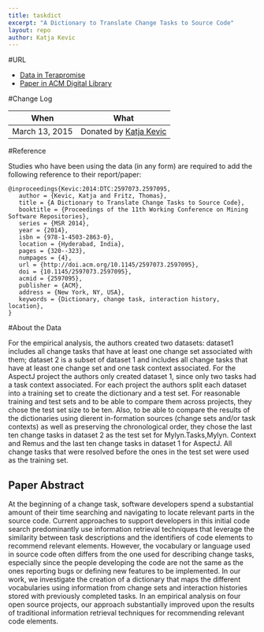 ```yaml
---
title: taskdict
excerpt: "A Dictionary to Translate Change Tasks to Source Code" 
layout: repo
author: Katja Kevic
---
```



#URL

  * [Data in Terapromise](https://terapromise.csc.ncsu.edu:8443/svn/repo/other/taskdict)
  * [Paper in ACM Digital Library](http://dl.acm.org/citation.cfm?id=2597095)


#Change Log

When | What
---- | ----
March 13, 2015 | Donated by [Katja Kevic](/repo/people/data-donors/promise4.html)


#Reference

Studies who have been using the data (in any form) are required to add the following reference to their report/paper:

```
@inproceedings{Kevic:2014:DTC:2597073.2597095,
   author = {Kevic, Katja and Fritz, Thomas},
   title = {A Dictionary to Translate Change Tasks to Source Code},
   booktitle = {Proceedings of the 11th Working Conference on Mining Software Repositories},
   series = {MSR 2014},
   year = {2014},
   isbn = {978-1-4503-2863-0},
   location = {Hyderabad, India},
   pages = {320--323},
   numpages = {4},
   url = {http://doi.acm.org/10.1145/2597073.2597095},
   doi = {10.1145/2597073.2597095},
   acmid = {2597095},
   publisher = {ACM},
   address = {New York, NY, USA},
   keywords = {Dictionary, change task, interaction history, location},
}
```

#About the Data

For the empirical analysis, the authors created two datasets: dataset1 includes all change tasks 
that have at least one change set associated with them; dataset 2 is a subset of dataset 1 and 
includes all change tasks that have at least one change set and one task context associated. For 
the AspectJ project the authors only created dataset 1, since only two tasks had a task context 
associated. For each project the authors split each dataset into a training set to create the 
dictionary and a test set. For reasonable training and test sets and to be able to compare them 
across projects, they chose the test set size to be ten. Also, to be able to compare the results 
of the dictionaries using dierent in-formation sources (change sets and/or task contexts) as well 
as preserving the chronological order, they chose the last ten change tasks in dataset 2 as the 
test set for Mylyn.Tasks,Mylyn. Context and Remus and the last ten change tasks in dataset 1 for 
AspectJ. All change tasks that were resolved before the ones in the test set were used as the 
training set.

## Paper Abstract

At the beginning of a change task, software developers spend a substantial amount of their time 
searching and navigating to locate relevant parts in the source code. Current approaches to 
support developers in this initial code search predominantly use information retrieval techniques 
that leverage the similarity between task descriptions and the identifiers of code elements to 
recommend relevant elements. However, the vocabulary or language used in source code often 
differs from the one used for describing change tasks, especially since the people developing the 
code are not the same as the ones reporting bugs or defining new features to be implemented. In 
our work, we investigate the creation of a dictionary that maps the different vocabularies using 
information from change sets and interaction histories stored with previously completed tasks. 
In an empirical analysis on four open source projects, our approach substantially improved upon 
the results of traditional information retrieval techniques for recommending relevant code 
elements.
